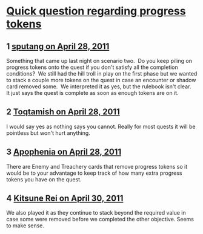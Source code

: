 # [Quick question regarding progress tokens](https://community.fantasyflightgames.com/topic/45937-quick-question-regarding-progress-tokens/)

## 1 [sputang on April 28, 2011](https://community.fantasyflightgames.com/topic/45937-quick-question-regarding-progress-tokens/?do=findComment&comment=460617)

Something that came up last night on scenario two.  Do you keep piling on progress tokens onto the quest if you don't satisfy all the completion conditions?  We still had the hill troll in play on the first phase but we wanted to stack a couple more tokens on the quest in case an encounter or shadow card removed some.  We interpreted it as yes, but the rulebook isn't clear.  It just says the quest is complete as soon as enough tokens are on it.

## 2 [Toqtamish on April 28, 2011](https://community.fantasyflightgames.com/topic/45937-quick-question-regarding-progress-tokens/?do=findComment&comment=460623)

I would say yes as nothing says you cannot. Really for most quests it will be pointless but won't hurt anything.

## 3 [Apophenia on April 28, 2011](https://community.fantasyflightgames.com/topic/45937-quick-question-regarding-progress-tokens/?do=findComment&comment=460626)

There are Enemy and Treachery cards that remove progress tokens so it would be to your advantage to keep track of how many extra progress tokens you have on the quest.  

## 4 [Kitsune Rei on April 30, 2011](https://community.fantasyflightgames.com/topic/45937-quick-question-regarding-progress-tokens/?do=findComment&comment=461482)

We also played it as they continue to stack beyond the required value in case some were removed before we completed the other objective. Seems to make sense.

